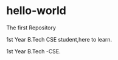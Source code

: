 # hello-world
The first Repository

1st Year B.Tech CSE student,here to learn.


1st Year B.Tech -CSE.

